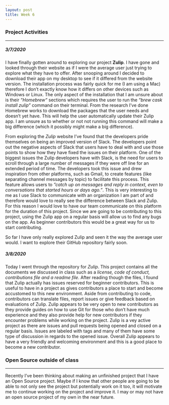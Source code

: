 ```yaml
---
layout: post
title: Week 6
---
```


### Project Activities 
---
##### 3/7/2020
I have finally gotten around to exploring our project **Zulip**. I have gone and looked through their website as if I were the 
average user just trying to explore what they have to offer. After snooping around I decided to download their app on my 
desktop to see if it differed from the website version. The installation process was fairly quick for me (I am using a Mac) 
therefore I don’t exactly know how it differs on other devices such as Windows or Linux. The only aspect of the installation 
that I am unsure about is their _“Homebrew“_ sections which requires the user to run the _“brew cask install zulip”_ command on 
their terminal. From the research I’ve done Homebrew works to download the packages that the user needs and doesn’t yet have. 
This will help the user automatically update their Zulip app. I am unsure as to whether or not not running this command will 
make a big difference (which it possibly might make a big difference).  

From exploring the _Zulip_ website I’ve found that the developers pride themselves on being an improved version of Slack. The 
developers point out the negative aspects of Slack that users have to deal with and use those points to show how they have 
fixed the issues on their platform. One of the biggest issues the Zulip developers have with Slack, is the need for users to 
scroll through a large number of messages if they were off line for an extended period of time. The developers took this issue 
and drew inspiration from other platforms, such as Gmail, to create features (like separating channel messages by topic) to 
facilitate this process. This feature allows users to _”catch up on messages and reply in context, even to conversations that 
started hours or days ago.”_. This is very interesting to me as I use Slack to communicate with an organization I am part of 
and therefore would love to really see the difference between Slack and Zulip. For this reason I would love to have our team 
communicate on this platform for the duration of this project. Since we are going to be contributing to this project, using 
the Zulip app on a regular basis will allow us to find any bugs on the app. As beginner contributors this would be a great way 
for us to start contributing. 

So far I have only really explored Zulip and seen it the way the average user would. I want to explore their GitHub repository 
fairly soon. 

##### 3/8/2020
Today I went through the repository for _Zulip_. This project contains all the documents we discussed in class such as a _license, code of conduct, contributions file and a readme file_. After reading though the files, I found that Zulip actually has issues reserved for beginner contributors. This is useful to have in a project as gives contributors a place to start and become accustomed to this new environment. Aside from contributing to code, contributors can translate files, report issues or give feedback based on evaluations of Zulip. Zulip appears to be very open to new contributors as they provide guides on how to use Git for those who don’t have much experience and they also provide help for new contributors if they encounter problems while working on the project. Zulip is a vey active project as there are issues and pull requests being opened and closed on a regular basis. Issues are labeled with tags and many of them have some type of discussion in regards to the opened issue. Overall Zulip appears to have a very friendly and welcoming environment and this is a good place to become a new contributor. 


### Open Source outside of class 
---
Recently I’ve been thinking about making an unfinished project that I have an Open Source project. Maybe if I know that other 
people are going to be able to not only see the project but potentially work on it too, it will motivate me to continue 
working on the project and improve it. I may or may not have an open source project of my own in the near future. 
